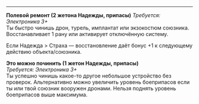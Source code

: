 
---
 **Полевой ремонт (2 жетона Надежды, припасы)**
_Требуется: Электроника 3+_  
Ты быстро чинишь дрон, турель, имплантат или экзокостюм союзника.  
Восстанавливает 1 рану или активирует отключённую систему.

Если Надежда > Страха — восстановление даёт бонус +1 к следующему действию объекта/союзника.




**Это можно починить (1 жетон Надежды, припасы)**  
_Требуется: Электроника 3+_  
Ты успешно чинишь какое-то другое небольшое устройство без проверок.
Альтернативно можно увеличить уровень боеприпасов если ты или твой союзник вооружен дронами. Нельзя поднять уровень боеприпасов выше максимума.
